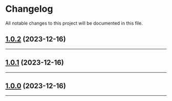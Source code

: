 <!--- BEGIN HEADER -->
# Changelog

All notable changes to this project will be documented in this file.
<!--- END HEADER -->

## [1.0.2](https://github.com/kristos80/compress/compare/v1.0.1...v1.0.2) (2023-12-16)


---

## [1.0.1](https://github.com/kristos80/compress/compare/v1.0.0...v1.0.1) (2023-12-16)


---

## [1.0.0](https://github.com/kristos80/compress/compare/0.0.0...v1.0.0) (2023-12-16)


---

